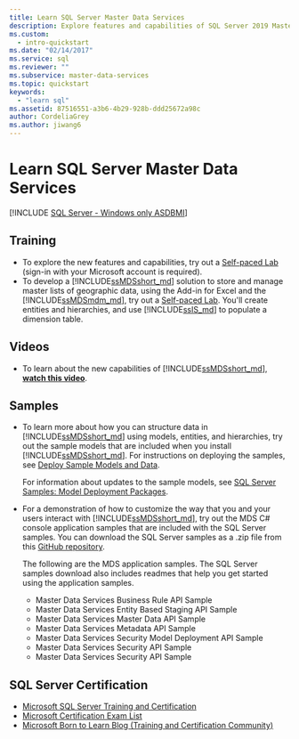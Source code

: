 ```yaml
---
title: Learn SQL Server Master Data Services
description: Explore features and capabilities of SQL Server 2019 Master Data Services through self-paced training, videos, samples, and SQL Server Certification.
ms.custom:
  - intro-quickstart
ms.date: "02/14/2017"
ms.service: sql
ms.reviewer: ""
ms.subservice: master-data-services
ms.topic: quickstart
keywords:
  - "learn sql"
ms.assetid: 87516551-a3b6-4b29-928b-ddd25672a98c
author: CordeliaGrey
ms.author: jiwang6
---
```

# Learn SQL Server Master Data Services

[!INCLUDE [SQL Server - Windows only ASDBMI](../includes/applies-to-version/sql-windows-only-asdbmi.md)]

  
  
## Training  

* To explore the new features and capabilities, try out a [Self-paced Lab](https://www.microsoft.com/handsonlabs/selfpacedlabs) (sign-in with your Microsoft account is required).  
* To develop a [!INCLUDE[ssMDSshort_md](../includes/ssmdsshort-md.md)] solution to store and manage master lists of geographic data, using the Add-in for Excel and the [!INCLUDE[ssMDSmdm_md](../includes/ssmdsmdm-md.md)], try out a [Self-paced Lab](https://www.microsoft.com/handsonlabs/selfpacedlabs). You'll create entities and hierarchies, and use [!INCLUDE[ssIS_md](../includes/ssis-md.md)] to populate a dimension table.  
  
## Videos  
* To learn about the new capabilities of [!INCLUDE[ssMDSshort_md](../includes/ssmdsshort-md.md)], [**watch this video**](https://www.youtube.com/watch?v=cKA72FpOVxI).  
  
## Samples  
* To learn more about how you can structure data in [!INCLUDE[ssMDSshort_md](../includes/ssmdsshort-md.md)] using models, entities, and hierarchies, try out the sample models that are included when you install [!INCLUDE[ssMDSshort_md](../includes/ssmdsshort-md.md)]. For instructions on deploying the samples, see [Deploy Sample Models and Data](../master-data-services/master-data-services-installation-and-configuration.md#deploySample).   
  
    For information about updates to the sample models, see [SQL Server Samples: Model Deployment Packages](../master-data-services/sql-server-samples-model-deployment-packages-mds.md).  
  
* For a demonstration of how to customize the way that you and your users interact with [!INCLUDE[ssMDSshort_md](../includes/ssmdsshort-md.md)], try out the MDS C# console application samples that are included with the SQL Server samples. You can download the SQL Server samples as a .zip file from this [GitHub repository](https://github.com/Microsoft/sql-server-samples).  
  
    The following are the MDS application samples. The SQL Server samples download also includes    readmes that help you get started using the application samples.  
    * Master Data Services Business Rule API Sample  
    * Master Data Services Entity Based Staging API Sample  
    * Master Data Services Master Data API Sample  
    * Master Data Services Metadata API Sample  
    * Master Data Services Security Model Deployment API Sample  
    * Master Data Services Security API Sample  
    * Master Data Services Security API Sample  
  
## SQL Server Certification  
* [Microsoft SQL Server Training and Certification](https://www.microsoft.com/learning/sql-training.aspx)  
* [Microsoft Certification Exam List](https://www.microsoft.com/learning/exam-list.aspx)  
* [Microsoft Born to Learn Blog (Training and Certification Community)](https://microsoft.com/learning/community.aspx)  
  
  
  
  
  
  
